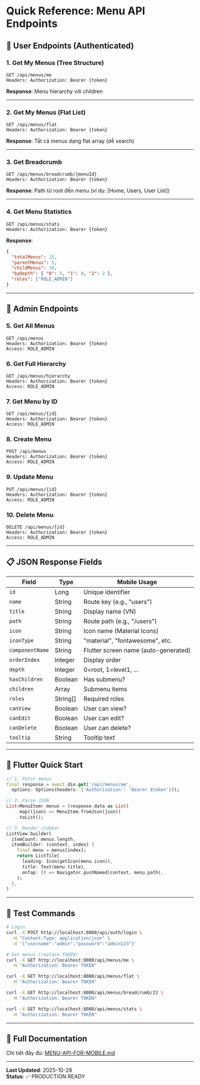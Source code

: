 # Quick Reference: Menu API Endpoints

## 📱 User Endpoints (Authenticated)

### 1. Get My Menus (Tree Structure)

```
GET /api/menus/me
Headers: Authorization: Bearer {token}
```

**Response**: Menu hierarchy với children

---

### 2. Get My Menus (Flat List)

```
GET /api/menus/flat
Headers: Authorization: Bearer {token}
```

**Response**: Tất cả menus dạng flat array (dễ search)

---

### 3. Get Breadcrumb

```
GET /api/menus/breadcrumb/{menuId}
Headers: Authorization: Bearer {token}
```

**Response**: Path từ root đến menu (ví dụ: [Home, Users, User List])

---

### 4. Get Menu Statistics

```
GET /api/menus/stats
Headers: Authorization: Bearer {token}
```

**Response**:

```json
{
  "totalMenus": 15,
  "parentMenus": 5,
  "childMenus": 10,
  "byDepth": { "0": 5, "1": 8, "2": 2 },
  "roles": ["ROLE_ADMIN"]
}
```

---

## 🔐 Admin Endpoints

### 5. Get All Menus

```
GET /api/menus
Headers: Authorization: Bearer {token}
Access: ROLE_ADMIN
```

### 6. Get Full Hierarchy

```
GET /api/menus/hierarchy
Headers: Authorization: Bearer {token}
Access: ROLE_ADMIN
```

### 7. Get Menu by ID

```
GET /api/menus/{id}
Headers: Authorization: Bearer {token}
Access: ROLE_ADMIN
```

### 8. Create Menu

```
POST /api/menus
Headers: Authorization: Bearer {token}
Access: ROLE_ADMIN
```

### 9. Update Menu

```
PUT /api/menus/{id}
Headers: Authorization: Bearer {token}
Access: ROLE_ADMIN
```

### 10. Delete Menu

```
DELETE /api/menus/{id}
Headers: Authorization: Bearer {token}
Access: ROLE_ADMIN
```

---

## 📋 JSON Response Fields

| Field           | Type     | Mobile Usage                         |
| --------------- | -------- | ------------------------------------ |
| `id`            | Long     | Unique identifier                    |
| `name`          | String   | Route key (e.g., "users")            |
| `title`         | String   | Display name (VN)                    |
| `path`          | String   | Route path (e.g., "/users")          |
| `icon`          | String   | Icon name (Material Icons)           |
| `iconType`      | String   | "material", "fontawesome", etc.      |
| `componentName` | String   | Flutter screen name (auto-generated) |
| `orderIndex`    | Integer  | Display order                        |
| `depth`         | Integer  | 0=root, 1=level1, ...                |
| `hasChildren`   | Boolean  | Has submenu?                         |
| `children`      | Array    | Submenu items                        |
| `roles`         | String[] | Required roles                       |
| `canView`       | Boolean  | User can view?                       |
| `canEdit`       | Boolean  | User can edit?                       |
| `canDelete`     | Boolean  | User can delete?                     |
| `tooltip`       | String   | Tooltip text                         |

---

## 🚀 Flutter Quick Start

```dart
// 1. Fetch menus
final response = await dio.get('/api/menus/me',
  options: Options(headers: {'Authorization': 'Bearer $token'}));

// 2. Parse JSON
List<MenuItem> menus = (response.data as List)
    .map((json) => MenuItem.fromJson(json))
    .toList();

// 3. Render sidebar
ListView.builder(
  itemCount: menus.length,
  itemBuilder: (context, index) {
    final menu = menus[index];
    return ListTile(
      leading: Icon(getIcon(menu.icon)),
      title: Text(menu.title),
      onTap: () => Navigator.pushNamed(context, menu.path),
    );
  },
)
```

---

## 📱 Test Commands

```bash
# Login
curl -X POST http://localhost:8080/api/auth/login \
  -H "Content-Type: application/json" \
  -d '{"username":"admin","password":"admin123"}'

# Get menus (replace TOKEN)
curl -X GET http://localhost:8080/api/menus/me \
  -H "Authorization: Bearer TOKEN"

curl -X GET http://localhost:8080/api/menus/flat \
  -H "Authorization: Bearer TOKEN"

curl -X GET http://localhost:8080/api/menus/breadcrumb/22 \
  -H "Authorization: Bearer TOKEN"

curl -X GET http://localhost:8080/api/menus/stats \
  -H "Authorization: Bearer TOKEN"
```

---

## 📖 Full Documentation

Chi tiết đầy đủ: [MENU-API-FOR-MOBILE.md](./MENU-API-FOR-MOBILE.md)

---

**Last Updated**: 2025-10-28  
**Status**: ✅ PRODUCTION READY
